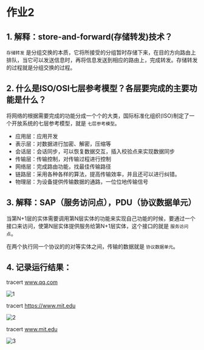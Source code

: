 # 作业2

## 1. 解释：store-and-forward(存储转发)技术？

`存储转发` 是分组交换的本质，它将所接受的分组暂时存储下来，在目的方向路由上排队，当它可以发送信息时，再将信息发送到相应的路由上，完成转发。存储转发的过程就是分组交换的过程。

## 2. 什么是ISO/OSI七层参考模型？各层要完成的主要功能是什么？

将网络的根据需要完成的功能分成一个个的大类，国际标准化组织(ISO)制定了一个开放系统的七层参考模型，就是 `七层参考模型`。

- 应用层：应用开发
- 表示层：对数据进行加密、解密，压缩等
- 会话层：会话同步，可以恢复数据交互，插入校验点来实现数据同步
- 传输层：传输控制，对传输过程进行控制
- 网络层：完成路由功能，找最佳传输路径
- 链路层：采用各种各样的算法，提高传输效率，并且还可以进行纠错。
- 物理层：为设备提供传输数据的通路，一位位地传输信号

## 3. 解释：SAP（服务访问点），PDU（协议数据单元）

当第N+1层的实体需要调用第N层实体的功能来实现自己功能的时候，要通过一个接口来访问，使第N层实体提供服务给第N+1层实体，这个接口的就是 `服务访问点`。

在两个执行同一个协议的的对等实体之间，传输的数据就是 `协议数据单元`。

## 4. 记录运行结果：

tracert www.qq.com

![1](/作业2/1.jpg)

tracert https://www.mit.edu

![2](/作业2/2.jpg)

tracert www.mit.edu

![3](/作业2/3.jpg)